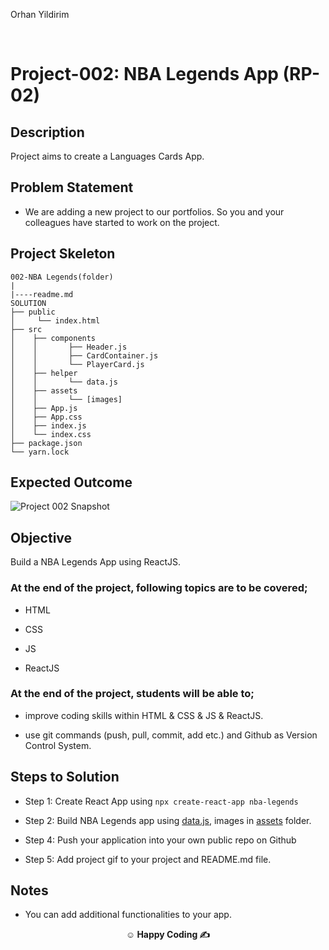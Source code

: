 <p>Orhan Yildirim<img align="right"
  src="https://commons.wikimedia.org/wiki/File:React-icon.svg#/media/File:React-icon.svg"  width="15px"></p>

<br>

# Project-002: NBA Legends App (RP-02)

## Description

Project aims to create a Languages Cards App.

## Problem Statement

- We are adding a new project to our portfolios. So you and your colleagues have started to work on the project.

## Project Skeleton

```
002-NBA Legends(folder)
|
|----readme.md        
SOLUTION
├── public
│     └── index.html
├── src
│    ├── components
│    │       ├── Header.js
│    │       ├── CardContainer.js
│    │       └── PlayerCard.js
│    ├── helper
│    │       └── data.js
│    ├── assets
│    │       └── [images]
│    ├── App.js
│    ├── App.css
│    ├── index.js
│    └── index.css
├── package.json
└── yarn.lock
```

## Expected Outcome

![Project 002 Snapshot](nba-legends.gif)

## Objective

Build a NBA Legends App using ReactJS.

### At the end of the project, following topics are to be covered;

- HTML

- CSS

- JS

- ReactJS

### At the end of the project, students will be able to;

- improve coding skills within HTML & CSS & JS & ReactJS.

- use git commands (push, pull, commit, add etc.) and Github as Version Control System.

## Steps to Solution

- Step 1: Create React App using `npx create-react-app nba-legends`

- Step 2: Build NBA Legends app using [data.js](data.js), images in [assets](./assets/) folder.

- Step 4: Push your application into your own public repo on Github

- Step 5: Add project gif to your project and README.md file.

## Notes

- You can add additional functionalities to your app.

**<p align="center">&#9786; Happy Coding &#9997;</p>**
